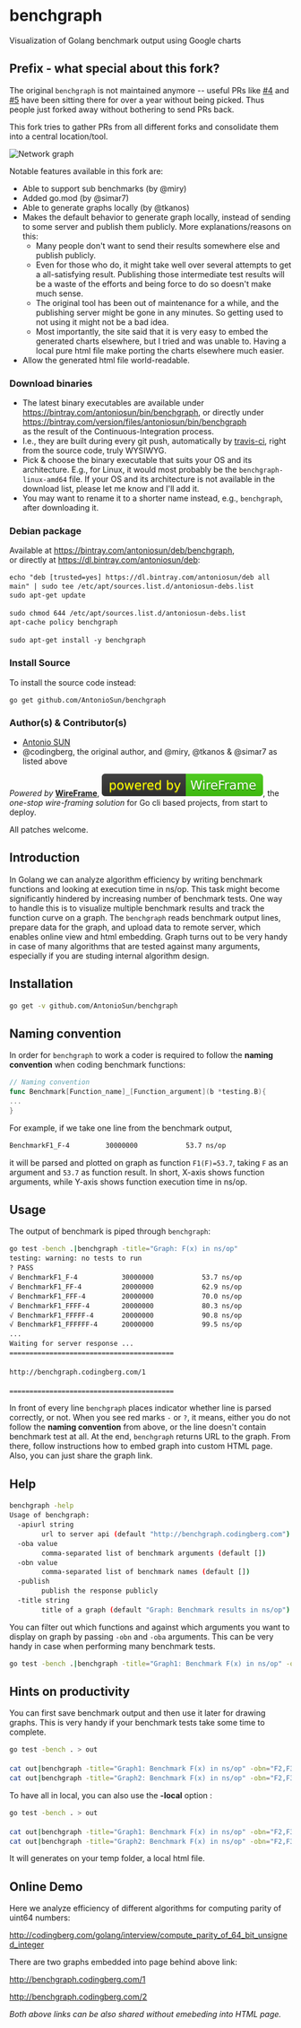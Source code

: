 # benchgraph
Visualization of Golang benchmark output using Google charts

## Prefix - what special about this fork?

The original `benchgraph` is not maintained anymore -- useful PRs like [#4](https://github.com/codingberg/benchgraph/pull/4) and [#5](https://github.com/codingberg/benchgraph/pull/5) have been sitting there for over a year without being picked. Thus people just forked away without bothering to send PRs back.

This fork tries to gather PRs from all different forks and consolidate them into a central location/tool.

![Network graph](network_graph.png "Network graph")


Notable features available in this fork are:

- Able to support sub benchmarks (by @miry)
- Added go.mod (by @simar7)
- Able to generate graphs locally (by @tkanos)
- Makes the default behavior to generate graph locally, instead of sending to some server and publish them publicly. More explanations/reasons on this:
  * Many people don't want to send their results somewhere else and publish publicly.
  * Even for those who do, it might take well over several attempts to get a all-satisfying result. Publishing those intermediate test results will be a waste of the efforts and being force to do so doesn't make much sense.
  * The original tool has been out of maintenance for a while, and the publishing server might be gone in any minutes. So getting used to not using it might not be a bad idea.
  * Most importantly, the site said that it is very easy to embed the generated charts elsewhere, but I tried and was unable to. Having a local pure html file make porting the charts elsewhere much easier.
- Allow the generated html file world-readable.

### Download binaries

- The latest binary executables are available under  
https://bintray.com/antoniosun/bin/benchgraph, or directly under  
https://bintray.com/version/files/antoniosun/bin/benchgraph  
as the result of the Continuous-Integration process.
- I.e., they are built during every git push, automatically by [travis-ci](https://travis-ci.org/), right from the source code, truly WYSIWYG.
- Pick & choose the binary executable that suits your OS and its architecture. E.g., for Linux, it would most probably be the `benchgraph-linux-amd64` file. If your OS and its architecture is not available in the download list, please let me know and I'll add it.
- You may want to rename it to a shorter name instead, e.g., `benchgraph`, after downloading it. 


### Debian package

Available at https://bintray.com/antoniosun/deb/benchgraph,  
or directly at  https://dl.bintray.com/antoniosun/deb:

```
echo "deb [trusted=yes] https://dl.bintray.com/antoniosun/deb all main" | sudo tee /etc/apt/sources.list.d/antoniosun-debs.list
sudo apt-get update

sudo chmod 644 /etc/apt/sources.list.d/antoniosun-debs.list
apt-cache policy benchgraph

sudo apt-get install -y benchgraph
```



### Install Source

To install the source code instead:

```
go get github.com/AntonioSun/benchgraph
```


### Author(s) & Contributor(s)

- [Antonio SUN](https://github.com/AntonioSun)
- @codingberg, the original author, and @miry, @tkanos & @simar7 as listed above

_Powered by_ [**WireFrame**](https://github.com/go-easygen/wireframe),  [![PoweredBy WireFrame](https://github.com/go-easygen/wireframe/blob/master/PoweredBy-WireFrame-Y.svg)](http://godoc.org/github.com/go-easygen/wireframe), the _one-stop wire-framing solution_ for Go cli based projects, from start to deploy.

All patches welcome. 

## Introduction
In Golang we can analyze algorithm efficiency by writing benchmark functions and looking at execution time in ns/op. This task might become significantly hindered by increasing number of benchmark tests. One way to handle this is to visualize multiple benchmark results and track the function curve on a graph. The `benchgraph` reads benchmark output lines, prepare data for the graph, and upload data to remote server, which enables online view and html embedding. Graph turns out to be very handy in case of many algorithms that are tested against many arguments, especially if you are studing internal algorithm design.

## Installation

```bash
go get -v github.com/AntonioSun/benchgraph
```

## Naming convention
In order for `benchgraph` to work a coder is required to follow the **naming convention** when coding benchmark functions:
```go
// Naming convention
func Benchmark[Function_name]_[Function_argument](b *testing.B){
...
}
```
For example, if we take one line from the benchmark output,
```bash
BenchmarkF1_F-4       	30000000	        53.7 ns/op
```
it will be parsed and plotted on graph as function `F1(F)=53.7`, taking `F` as an argument and `53.7` as function result. 
In short, X-axis shows function arguments, while Y-axis shows function execution time in ns/op.

## Usage
The output of benchmark is piped through `benchgraph`:

```bash
go test -bench .|benchgraph -title="Graph: F(x) in ns/op"
testing: warning: no tests to run
? PASS
√ BenchmarkF1_F-4       	30000000	        53.7 ns/op
√ BenchmarkF1_FF-4      	20000000	        62.9 ns/op
√ BenchmarkF1_FFF-4     	20000000	        70.0 ns/op
√ BenchmarkF1_FFFF-4    	20000000	        80.3 ns/op
√ BenchmarkF1_FFFFF-4   	20000000	        90.8 ns/op
√ BenchmarkF1_FFFFFF-4  	20000000	        99.5 ns/op
...
Waiting for server response ...
=========================================

http://benchgraph.codingberg.com/1

=========================================
```

In front of every line `benchgraph` places indicator whether line is parsed correctly, or not.
When you see red marks `-` or `?`, it means, either you do not follow the **naming convention** from above, or the line doesn't contain benchmark test at all. At the end, `benchgraph` returns URL to the graph. From there, follow instructions how to embed graph into custom HTML page. Also, you can just share the graph link.

## Help

```bash
benchgraph -help
Usage of benchgraph:
  -apiurl string
    	url to server api (default "http://benchgraph.codingberg.com")
  -oba value
    	comma-separated list of benchmark arguments (default [])
  -obn value
    	comma-separated list of benchmark names (default [])
  -publish
        publish the response publicly
  -title string
    	title of a graph (default "Graph: Benchmark results in ns/op")
```

You can filter out which functions and against which arguments you want to display on graph by passing `-obn` and `-oba` arguments. This can be very handy in case when performing many benchmark tests.

```bash
go test -bench .|benchgraph -title="Graph1: Benchmark F(x) in ns/op" -obn="F2,F3,F4" -oba="F,FF,FFF,FFFF,FFFFF,FFFFFF,FFFFFFF,FFFFFFFF"
```

## Hints on productivity

You can first save benchmark output and then use it later for drawing graphs. This is very handy if your benchmark tests take some time to complete.

```bash
go test -bench . > out

cat out|benchgraph -title="Graph1: Benchmark F(x) in ns/op" -obn="F2,F3,F4" -oba="F,FF,FFF,FFFF,FFFFF,FFFFFF,FFFFFFF,FFFFFFFF"
cat out|benchgraph -title="Graph2: Benchmark F(x) in ns/op" -obn="F2,F3,F4" -oba="0F,F0,F00,F000,F0000,F00000,F000000,F0000000"
```

To have all in local, you can also use the **-local** option :

```bash
go test -bench . > out

cat out|benchgraph -title="Graph1: Benchmark F(x) in ns/op" -obn="F2,F3,F4" -oba="F,FF,FFF,FFFF,FFFFF,FFFFFF,FFFFFFF,FFFFFFFF" -local
cat out|benchgraph -title="Graph2: Benchmark F(x) in ns/op" -obn="F2,F3,F4" -oba="0F,F0,F00,F000,F0000,F00000,F000000,F0000000" -local
```

It will generates on your temp folder, a local html file.

## Online Demo

Here we analyze efficiency of different algorithms for computing parity of uint64 numbers:

http://codingberg.com/golang/interview/compute_parity_of_64_bit_unsigned_integer

There are two graphs embedded into page behind above link:

http://benchgraph.codingberg.com/1

http://benchgraph.codingberg.com/2

*Both above links can be also shared without emebeding into HTML page.*

